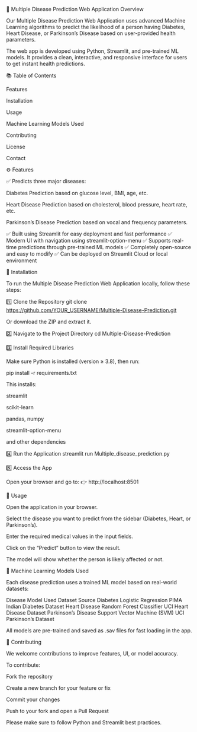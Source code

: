 🧠 Multiple Disease Prediction Web Application
Overview

Our Multiple Disease Prediction Web Application uses advanced Machine Learning algorithms to predict the likelihood of a person having Diabetes, Heart Disease, or Parkinson’s Disease based on user-provided health parameters.

The web app is developed using Python, Streamlit, and pre-trained ML models. It provides a clean, interactive, and responsive interface for users to get instant health predictions.

📚 Table of Contents

Features

Installation

Usage

Machine Learning Models Used

Contributing

License

Contact

⚙️ Features

✅ Predicts three major diseases:

Diabetes Prediction based on glucose level, BMI, age, etc.

Heart Disease Prediction based on cholesterol, blood pressure, heart rate, etc.

Parkinson’s Disease Prediction based on vocal and frequency parameters.

✅ Built using Streamlit for easy deployment and fast performance
✅ Modern UI with navigation using streamlit-option-menu
✅ Supports real-time predictions through pre-trained ML models
✅ Completely open-source and easy to modify
✅ Can be deployed on Streamlit Cloud or local environment

🧩 Installation

To run the Multiple Disease Prediction Web Application locally, follow these steps:

1️⃣ Clone the Repository
git clone https://github.com/YOUR_USERNAME/Multiple-Disease-Prediction.git


Or download the ZIP and extract it.

2️⃣ Navigate to the Project Directory
cd Multiple-Disease-Prediction

3️⃣ Install Required Libraries

Make sure Python is installed (version ≥ 3.8), then run:

pip install -r requirements.txt


This installs:

streamlit

scikit-learn

pandas, numpy

streamlit-option-menu

and other dependencies

4️⃣ Run the Application
streamlit run Multiple_disease_prediction.py

5️⃣ Access the App

Open your browser and go to:
👉 http://localhost:8501

🧠 Usage

Open the application in your browser.

Select the disease you want to predict from the sidebar (Diabetes, Heart, or Parkinson’s).

Enter the required medical values in the input fields.

Click on the “Predict” button to view the result.

The model will show whether the person is likely affected or not.

🧮 Machine Learning Models Used

Each disease prediction uses a trained ML model based on real-world datasets:

Disease	Model Used	Dataset Source
Diabetes	Logistic Regression	PIMA Indian Diabetes Dataset
Heart Disease	Random Forest Classifier	UCI Heart Disease Dataset
Parkinson’s Disease	Support Vector Machine (SVM)	UCI Parkinson’s Dataset

All models are pre-trained and saved as .sav files for fast loading in the app.

🤝 Contributing

We welcome contributions to improve features, UI, or model accuracy.

To contribute:

Fork the repository

Create a new branch for your feature or fix

Commit your changes

Push to your fork and open a Pull Request

Please make sure to follow Python and Streamlit best practices.
